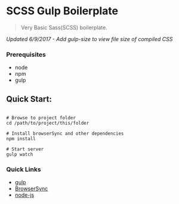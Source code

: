 # SCSS Gulp Boilerplate

>Very Basic Sass(SCSS) boilerplate.

*Updated 6/9/2017 - Add gulp-size to view file size of compiled CSS*


### Prerequisites
* node
* npm
* gulp

## Quick Start:

```shell

# Browse to project folder
cd /path/to/project/this/folder

# Install browserSync and other dependencies
npm install

# Start server
gulp watch

```

### Quick Links
* [gulp](http://gulpjs.com)
* [BrowserSync](http://www.browsersync.io)
* [node-js](https://nodejs.org/en/)
